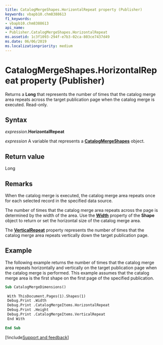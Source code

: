 ```yaml
---
title: CatalogMergeShapes.HorizontalRepeat property (Publisher)
keywords: vbapb10.chm8388613
f1_keywords:
- vbapb10.chm8388613
api_name:
- Publisher.CatalogMergeShapes.HorizontalRepeat
ms.assetid: 1c3f1093-294f-e7b3-02ca-803ce7437d49
ms.date: 06/06/2019
ms.localizationpriority: medium
---
```



# CatalogMergeShapes.HorizontalRepeat property (Publisher)

Returns a **Long** that represents the number of times that the catalog merge area repeats across the target publication page when the catalog merge is executed. Read-only.


## Syntax

_expression_.**HorizontalRepeat**

_expression_ A variable that represents a **[CatalogMergeShapes](Publisher.CatalogMergeShapes.md)** object.


## Return value

Long


## Remarks

When the catalog merge is executed, the catalog merge area repeats once for each selected record in the specified data source.

The number of times that the catalog merge area repeats across the page is determined by the width of the area. Use the **[Width](Publisher.Shape.Width.md)** property of the **Shape** object to return or set the horizontal size of the catalog merge area.

The **[VerticalRepeat](Publisher.CatalogMergeShapes.VerticalRepeat.md)** property represents the number of times that the catalog merge area repeats vertically down the target publication page.


## Example

The following example returns the number of times that the catalog merge area repeats horizontally and vertically on the target publication page when the catalog merge is performed. This example assumes that the catalog merge area is the first shape on the first page of the specified publication.

```vb
Sub CatalogMergeDimensions() 
 
 With ThisDocument.Pages(1).Shapes(1) 
 Debug.Print .Width 
 Debug.Print .CatalogMergeItems.HorizontalRepeat 
 Debug.Print .Height 
 Debug.Print .CatalogMergeItems.VerticalRepeat 
 End With 
 
End Sub
```

[!include[Support and feedback](~/includes/feedback-boilerplate.md)]